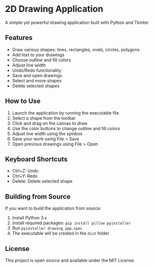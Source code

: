 # 2D Drawing Application

A simple yet powerful drawing application built with Python and Tkinter.

## Features

- Draw various shapes: lines, rectangles, ovals, circles, polygons
- Add text to your drawings
- Choose outline and fill colors
- Adjust line width
- Undo/Redo functionality
- Save and open drawings
- Select and move shapes
- Delete selected shapes

## How to Use

1. Launch the application by running the executable file
2. Select a shape from the toolbar
3. Click and drag on the canvas to draw
4. Use the color buttons to change outline and fill colors
5. Adjust line width using the spinbox
6. Save your work using File > Save
7. Open previous drawings using File > Open

## Keyboard Shortcuts

- Ctrl+Z: Undo
- Ctrl+Y: Redo
- Delete: Delete selected shape

## Building from Source

If you want to build the application from source:

1. Install Python 3.x
2. Install required packages: `pip install pillow pyinstaller`
3. Run `pyinstaller drawing_app.spec`
4. The executable will be created in the `dist` folder

## License

This project is open source and available under the MIT License. 
